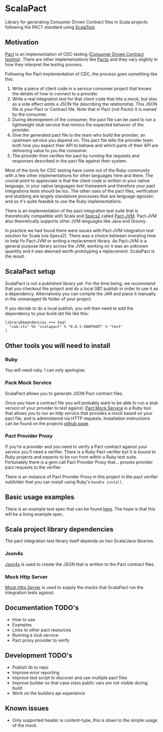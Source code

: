 # ScalaPact
Library for generating Consumer Driven Contract files in Scala projects following the PACT standard using [ScalaTest](http://www.scalatest.org/).

## Motivation
[Pact](https://github.com/realestate-com-au/pact) is an implementation of CDC testing ([Consumer Driven Contract testing](http://martinfowler.com/articles/consumerDrivenContracts.html)). There are other implementations like [Pacto](https://github.com/thoughtworks/pacto) and they vary slightly in how they interpret the testing process.

Following the Pact implementation of CDC, the process goes something like this:
1. Write a piece of client code in a service consumer project that knows the details of how to connect to a provider.
2. Write a real integration test for that client code that hits a mock, but also as a side effect emits a JSON file describing the relationship. This JSON file is your Pact or Contract file. Note that in Pact (not Pacto) it is owned by the consumer.
3. During development of the consumer, the pact file can be used to run a lightweight stub service that mimics the expected behavior of the provider.
4. Give the generated pact file to the team who build the provider, an upstream service you depend on. This pact file tells the provider team both how you expect their API to behave and which parts of their API are delivering value to you the consumer.
5. The provider then verifies the pact by running the requests and responses described in the pact file against their system.

Most of the tools for CDC testing have come out of the Ruby community with a few other implementations for other languages here and there. The crucial point to appreciate is that the client code is written in your native language, in your native languages test framework and therefore your pact integrations tests should be too. The other uses of the pact files, verification and stubbing are largely standalone processes that are language agnostic and so it's quite feasible to use the Ruby implementations.

There is an implementation of the pact integration test suite that is theoretically compatible with Scala and [Specs2](https://etorreborre.github.io/specs2/) called [Pact-JVM](https://github.com/DiUS/pact-jvm). Pact-JVM also theoretically supports other JVM languages like Java and Groovy.

In practice we had found there were issues with Pact-JVM integration test solution for Scala (via Specs2). There was a choice between investing time to help fix Pact-JVM or writing a replacement library. As Pact-JVM is a general purpose library across the JVM, working on it was an unknown quantity and it was deemed worth prototyping a replacement. ScalaPact is the result.

## ScalaPact setup
ScalaPact is not a published library yet. For the time being, we recommend that you checkout the project and do a local SBT publish in order to use it as a dependency. Alternatively you can compile the JAR and place it manually in the unmanaged lib folder of your project.

If you decide to do a local publish, you will then need to add the dependency to your build.sbt file like this:

```
libraryDependencies ++= Seq(
  "com.itv" %% "scalapact" % "0.0.1-SNAPSHOT" % "test"
)
```

## Other tools you will need to install

### Ruby
You will need ruby. I can only apologise.

### Pack Mock Service
ScalaPact allows you to generate JSON Pact contract files.

Once you have a contract file you will probably want to be able to run a stub version of your provider to test against. [Pact Mock Service](https://github.com/bethesque/pact-mock_service/) is a Ruby tool that allows you to run an http service that provides a mock based on your pact file, and is administered via HTTP requests. Installation instructions can be found on the projects [github page](https://github.com/bethesque/pact-mock_service/).

### Pact Provider Proxy
If you're a provider and you need to verify a Pact contract against your service you'll need a verifier. There is a Ruby Pact verifier but it is bound to Ruby projects and expects to be run from within a Ruby test suite. Fortunately there is a gem call Pact Provider Proxy that... proxies provider pact requests to the verifier.

There is an instance of Pact Provider Proxy in this project in the pact verifier subfolder that you can install using Ruby's `bundle install`.

## Basic usage examples
There is an example test spec that can be found [here](https://github.com/ITV/ScalaPact/blob/master/src/test/scala/com/itv/scalapact/ExampleSpec.scala). The hope is that this will be a living example spec.

## Scala project library dependencies
The pact integration test library itself depends on two Scala/Java libraries.

### Json4s
[Json4s](https://github.com/json4s/json4s) is used to create the JSON that is written to the Pact contract files.

### Mock Http Server
[Mock Http Server](https://github.com/kristofa/mock-http-server) is used to supply the mocks that ScalaPact run the integration tests against.

## Documentation TODO's
- How to use
- Examples
- Links to other pact resources
- Running a stub service
- Pact proxy provider to verify

## Development TODO's
- Publish lib to repo
- Improve error reporting
- Improve test script to discover and use multiple pact files
- Improve builder so that case class public vars are not visible during build
- Work on the builders api experience

## Known issues
- Only supported header is content-type, this is down to the simple usage of the mock.
